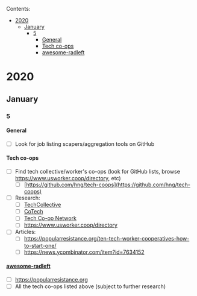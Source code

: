 Contents:

- [2020](#2020)
  - [January](#january)
    - [5](#5)
      - [General](#general)
      - [Tech co-ops](#tech-co-ops)
      - [awesome-radleft](#awesome-radleft)

# 2020

## January

### 5

#### General

- [ ] Look for job listing scapers/aggregation tools on GitHub

#### Tech co-ops

- [ ] Find tech collective/worker's co-ops (look for GitHub lists, browse
      https://www.usworker.coop/directory, etc)
  - [ ] [https://github.com/hng/tech-coops](https://github.com/hng/tech-coops)
- [ ] Research:
  - [ ] [TechCollective](https://techcollective.com)
  - [ ] [CoTech](https://www.coops.tech/about)
  - [ ] [Tech Co-op Network](https://www.techworker.coop/)
  - [ ] https://www.usworker.coop/directory
- [ ] Articles:
  - [ ] https://popularresistance.org/ten-tech-worker-cooperatives-how-to-start-one/
  - [ ] https://news.ycombinator.com/item?id=7634152

#### [awesome-radleft](awesome-radleft.md)

- [ ] https://popularresistance.org
- [ ] All the tech co-ops listed above (subject to further research)
